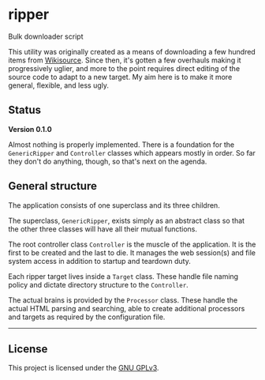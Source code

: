 # ripper
Bulk downloader script

This utility was originally created as a means of downloading a few hundred
items from [Wikisource](https://en.wikisource.org/wiki/Main_Page). Since then,
it's gotten a few overhauls making it progressively uglier, and more to the
point requires direct editing of the source code to adapt to a new target. My
aim here is to make it more general, flexible, and less ugly.

## Status
**Version 0.1.0**

Almost nothing is properly implemented. There is a foundation for the
`GenericRipper` and `Controller` classes which appears mostly in order. So far
they don't do anything, though, so that's next on the agenda.

## General structure

The application consists of one superclass and its three children.

The superclass, `GenericRipper`, exists simply as an abstract class so that the
other three classes will have all their mutual functions.

The root controller class `Controller` is the muscle of the application. It is
the first to be created and the last to die. It manages the web session(s) and
file system access in addition to startup and teardown duty.

Each ripper target lives inside a `Target` class. These handle file naming
policy and dictate directory structure to the `Controller`.

The actual brains is provided by the `Processor` class. These handle the actual
HTML parsing and searching, able to create additional processors and targets as
required by the configuration file.

---
## License
This project is licensed under the
[GNU GPLv3](https://github.com/DrSLDR/ripper/blob/master/LICENSE).

